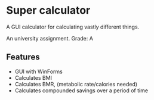 # Super calculator
A GUI calculator for calculating vastly different things.

An university assignment. 
Grade: A

## Features
- GUI with WinForms
- Calculates BMI
- Calculates BMR, (metabolic rate/calories needed)
- Calculates compounded savings over a period of time
